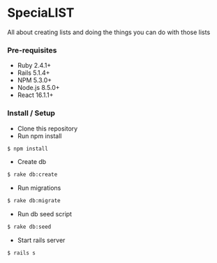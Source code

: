 # SpeciaLIST

All about creating lists and doing the things you can do with those lists

### Pre-requisites

* Ruby 2.4.1+
* Rails 5.1.4+
* NPM 5.3.0+
* Node.js 8.5.0+
* React 16.1.1+

### Install / Setup

* Clone this repository
* Run npm install
```bash
$ npm install
```
* Create db
```bash
$ rake db:create
```
* Run migrations
```bash
$ rake db:migrate
```
* Run db seed script
```bash
$ rake db:seed
```
* Start rails server
```bash
$ rails s
```
